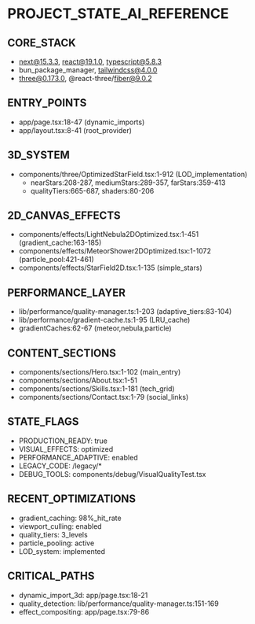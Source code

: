 # PROJECT_STATE_AI_REFERENCE

## CORE_STACK
- next@15.3.3, react@19.1.0, typescript@5.8.3
- bun_package_manager, tailwindcss@4.0.0
- three@0.173.0, @react-three/fiber@9.0.2

## ENTRY_POINTS
- app/page.tsx:18-47 (dynamic_imports)
- app/layout.tsx:8-41 (root_provider)

## 3D_SYSTEM
- components/three/OptimizedStarField.tsx:1-912 (LOD_implementation)
  - nearStars:208-287, mediumStars:289-357, farStars:359-413
  - qualityTiers:665-687, shaders:80-206

## 2D_CANVAS_EFFECTS
- components/effects/LightNebula2DOptimized.tsx:1-451 (gradient_cache:163-185)
- components/effects/MeteorShower2DOptimized.tsx:1-1072 (particle_pool:421-461)
- components/effects/StarField2D.tsx:1-135 (simple_stars)

## PERFORMANCE_LAYER
- lib/performance/quality-manager.ts:1-203 (adaptive_tiers:83-104)
- lib/performance/gradient-cache.ts:1-95 (LRU_cache)
- gradientCaches:62-67 (meteor,nebula,particle)

## CONTENT_SECTIONS
- components/sections/Hero.tsx:1-102 (main_entry)
- components/sections/About.tsx:1-51
- components/sections/Skills.tsx:1-181 (tech_grid)
- components/sections/Contact.tsx:1-79 (social_links)

## STATE_FLAGS
- PRODUCTION_READY: true
- VISUAL_EFFECTS: optimized
- PERFORMANCE_ADAPTIVE: enabled
- LEGACY_CODE: /legacy/*
- DEBUG_TOOLS: components/debug/VisualQualityTest.tsx

## RECENT_OPTIMIZATIONS
- gradient_caching: 98%_hit_rate
- viewport_culling: enabled
- quality_tiers: 3_levels
- particle_pooling: active
- LOD_system: implemented

## CRITICAL_PATHS
- dynamic_import_3d: app/page.tsx:18-21
- quality_detection: lib/performance/quality-manager.ts:151-169
- effect_compositing: app/page.tsx:79-86